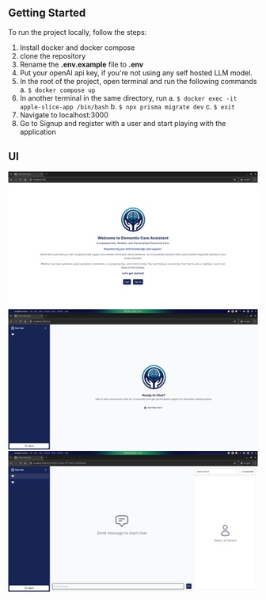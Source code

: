 ## Getting Started

To run the project locally, follow the steps:

1. Install docker and docker compose
2. clone the repository
3. Rename the **.env.example** file to **.env**
4. Put your openAI api key, if you're not using any self hosted LLM model.
5. In the root of the project, open terminal and run the following commands
   a. `$ docker compose up`
6. In another terminal in the same directory, run
   a. `$ docker exec -it apple-slice-app /bin/bash`
   b. `$ npx prisma migrate dev`
   c. `$ exit`
7. Navigate to localhost:3000
8. Go to Signup and register with a user and start playing with the application

## UI

![alt text](./public/image.png)
![alt text](./public/image-1.png)
![alt text](./public/image-2.png)
